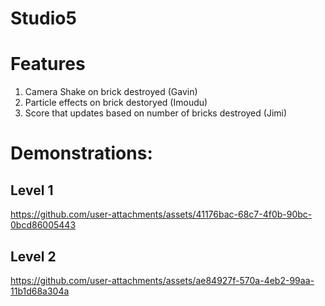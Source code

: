 # Studio5
 
# Features 
  1) Camera Shake on brick destroyed (Gavin)
  2) Particle effects on brick destoryed (Imoudu)
  3) Score that updates based on number of bricks destroyed (Jimi)


# Demonstrations:

## Level 1
https://github.com/user-attachments/assets/41176bac-68c7-4f0b-90bc-0bcd86005443


## Level 2
https://github.com/user-attachments/assets/ae84927f-570a-4eb2-99aa-11b1d68a304a

